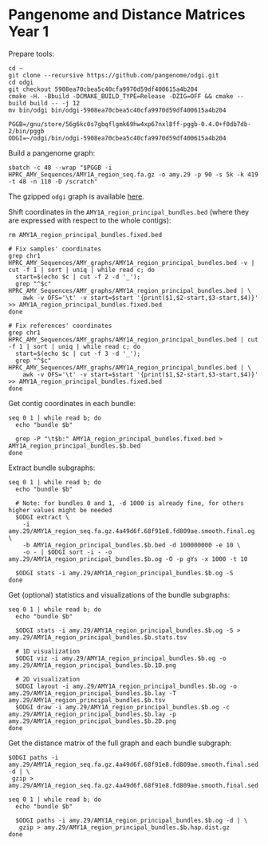 # Pangenome and Distance Matrices Year 1

Prepare tools:

```shell
cd ~
git clone --recursive https://github.com/pangenome/odgi.git
cd odgi
git checkout 5908ea70cbea5c40cfa9970d59df400615a4b204
cmake -H. -Bbuild -DCMAKE_BUILD_TYPE=Release -DZIG=OFF && cmake --build build -- -j 12
mv bin/odgi bin/odgi-5908ea70cbea5c40cfa9970d59df400615a4b204

PGGB=/gnu/store/56g6kc0s7gbqflgmk69hw4xp67nxl8ff-pggb-0.4.0+f0db7db-2/bin/pggb
ODGI=~/odgi/bin/odgi-5908ea70cbea5c40cfa9970d59df400615a4b204
```

Build a pangenome graph:

```shell
sbatch -c 48 --wrap "$PGGB -i HPRC_AMY_Sequences/AMY1A_region_seq.fa.gz -o amy.29 -p 90 -s 5k -k 419 -t 48 -n 110 -D /scratch"
```

The gzipped `odgi` graph is available [here](http://hypervolu.me/~erik/amylase/amy.29/AMY1A_region_seq.fa.gz.4a49d6f.68f91e8.fd809ae.smooth.final.og.gz). 

Shift coordinates in the `AMY1A_region_principal_bundles.bed` (where they are expressed with respect to the whole contigs):

```shell
rm AMY1A_region_principal_bundles.fixed.bed

# Fix samples' coordinates
grep chr1 HPRC_AMY_Sequences/AMY_graphs/AMY1A_region_principal_bundles.bed -v | cut -f 1 | sort | uniq | while read c; do
  start=$(echo $c | cut -f 2 -d '_');
  grep "^$c" HPRC_AMY_Sequences/AMY_graphs/AMY1A_region_principal_bundles.bed | \
    awk -v OFS='\t' -v start=$start '{print($1,$2-start,$3-start,$4)}' >> AMY1A_region_principal_bundles.fixed.bed
done

# Fix references' coordinates
grep chr1 HPRC_AMY_Sequences/AMY_graphs/AMY1A_region_principal_bundles.bed | cut -f 1 | sort | uniq | while read c; do
  start=$(echo $c | cut -f 3 -d '_');
  grep "^$c" HPRC_AMY_Sequences/AMY_graphs/AMY1A_region_principal_bundles.bed | \
    awk -v OFS='\t' -v start=$start '{print($1,$2-start,$3-start,$4)}' >> AMY1A_region_principal_bundles.fixed.bed
done
```

Get contig coordinates in each bundle:

```shell
seq 0 1 | while read b; do
  echo "bundle $b"
  
  grep -P "\t$b:" AMY1A_region_principal_bundles.fixed.bed > AMY1A_region_principal_bundles.$b.bed
done
```

Extract bundle subgraphs:

```shell
seq 0 1 | while read b; do
  echo "bundle $b"

  # Note: for bundles 0 and 1, -d 1000 is already fine, for others higher values might be needed
  $ODGI extract \
    -i amy.29/AMY1A_region_seq.fa.gz.4a49d6f.68f91e8.fd809ae.smooth.final.og \
    -b AMY1A_region_principal_bundles.$b.bed -d 100000000 -e 10 \
    -o - | $ODGI sort -i - -o amy.29/AMY1A_region_principal_bundles.$b.og -O -p gYs -x 1000 -t 10 
    
  $ODGI stats -i amy.29/AMY1A_region_principal_bundles.$b.og -S
done
```

Get (optional) statistics and visualizations of the bundle subgraphs:

```shell
seq 0 1 | while read b; do
  echo "bundle $b"
  
  $ODGI stats -i amy.29/AMY1A_region_principal_bundles.$b.og -S > amy.29/AMY1A_region_principal_bundles.$b.stats.tsv

  # 1D visualization
  $ODGI viz -i amy.29/AMY1A_region_principal_bundles.$b.og -o amy.29/AMY1A_region_principal_bundles.$b.1D.png
    
  # 2D visualization
  $ODGI layout -i amy.29/AMY1A_region_principal_bundles.$b.og -o amy.29/AMY1A_region_principal_bundles.$b.lay -T amy.29/AMY1A_region_principal_bundles.$b.tsv
  $ODGI draw -i amy.29/AMY1A_region_principal_bundles.$b.og -c amy.29/AMY1A_region_principal_bundles.$b.lay -p amy.29/AMY1A_region_principal_bundles.$b.2D.png
done
```

Get the distance matrix of the full graph and each bundle subgraph:

```shell
$ODGI paths -i amy.29/AMY1A_region_seq.fa.gz.4a49d6f.68f91e8.fd809ae.smooth.final.sed.og -d | \
 gzip > amy.29/AMY1A_region_seq.fa.gz.4a49d6f.68f91e8.fd809ae.smooth.final.sed.hap.dist.gz 

seq 0 1 | while read b; do
  echo "bundle $b"
  
  $ODGI paths -i amy.29/AMY1A_region_principal_bundles.$b.og -d | \
   gzip > amy.29/AMY1A_region_principal_bundles.$b.hap.dist.gz 
done
```
